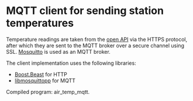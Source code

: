 # MQTT client for sending station temperatures
Temperature readings are taken from the 
[open API](https://api.data.gov.sg/v1/environment/air-temperature) 
via the HTTPS protocol, 
after which they are sent to the MQTT broker over a secure channel using SSL. 
[Mosquitto](https://test.mosquitto.org/) is used as an MQTT broker.

The client implementation uses the following libraries: 
* [Boost.Beast](https://github.com/boostorg/beast) for HTTP
* [libmosquittopp](https://mosquitto.org/) for MQTT

Compiled program: air_temp_mqtt.
